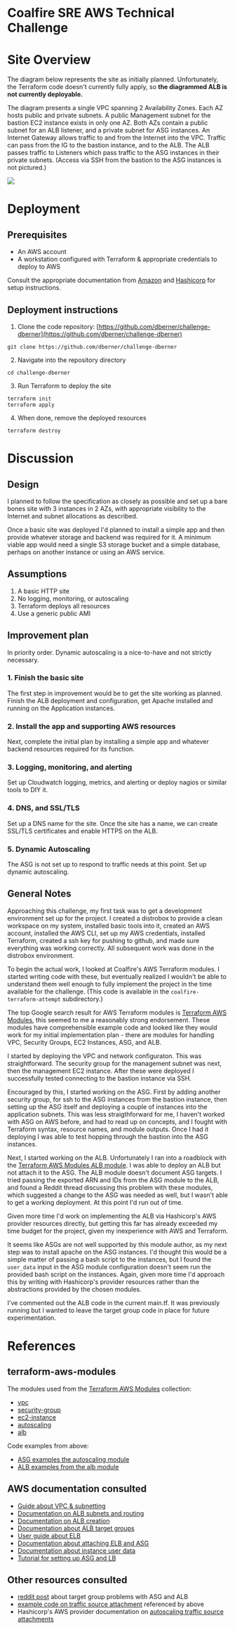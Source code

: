 # Coalfire SRE AWS Technical Challenge

# Site Overview

The diagram below represents the site as initially planned. Unfortunately, the Terraform code doesn't currently fully apply, so **the diagrammed ALB is not currently deployable.**

The diagram presents a single VPC spanning 2 Availability Zones. Each AZ hosts public and private subnets. A public Management subnet for the bastion EC2 instance exists in only one AZ. Both AZs contain a public subnet for an ALB listener, and a private subnet for ASG instances. An Internet Gateway allows traffic to and from the Internet into the VPC. Traffic can pass from the IG to the bastion instance, and to the ALB. The ALB passes traffic to Listeners which pass traffic to the ASG instances in their private subnets. (Access via SSH from the bastion to the ASG instances is not pictured.)

![](challenge-diagram.png)

# Deployment

## Prerequisites

- An AWS account 
- A workstation configured with Terraform & appropriate credentials to deploy to AWS

Consult the appropriate documentation from [Amazon](https://docs.aws.amazon.com/accounts/latest/reference/manage-acct-creating.html) and [Hashicorp](https://developer.hashicorp.com/terraform/tutorials/aws-get-started) for setup instructions.

## Deployment instructions

1. Clone the code repository: [https://github.com/dberner/challenge-dberner](https://github.com/dberner/challenge-dberner)
```
git clone https://github.com/dberner/challenge-dberner
```
2. Navigate into the repository directory
```
cd challenge-dberner
```
3. Run Terraform to deploy the site
```
terraform init
terraform apply
```
4. When done, remove the deployed resources
```
terraform destroy
```


# Discussion

## Design

I planned to follow the specification as closely as possible and set up a bare bones site with 3 instances in 2 AZs, with appropriate visibility to the Internet and subnet allocations as described.

Once a basic site was deployed I'd planned to install a simple app and then provide whatever storage and backend was required for it. A minimum viable app would need a single S3 storage bucket and a simple database, perhaps on another instance or using an AWS service.

## Assumptions

1. A basic HTTP site
1. No logging, monitoring, or autoscaling
1. Terraform deploys all resources
1. Use a generic public AMI

## Improvement plan

In priority order.  Dynamic autoscaling is a nice-to-have and not strictly necessary.

### 1. Finish the basic site
The first step in improvement would be to get the site working as planned. Finish the ALB deployment and configuration, get Apache installed and running on the Application instances.

### 2. Install the app and supporting AWS resources
Next, complete the initial plan by installing a simple app and whatever backend resources required for its function.

### 3. Logging, monitoring, and alerting
Set up Cloudwatch logging, metrics, and alerting or deploy nagios or similar tools to DIY it.

### 4. DNS, and SSL/TLS
Set up a DNS name for the site. Once the site has a name, we can create SSL/TLS certificates and enable HTTPS on the ALB.

### 5. Dynamic Autoscaling
The ASG is not set up to respond to traffic needs at this point. Set up dynamic autoscaling.

## General Notes

Approaching this challenge, my first task was to get a development environment set up for the project. I created a distrobox to provide a clean workspace on my system, installed basic tools into it, created an AWS account, installed the AWS CLI, set up my AWS credentials, installed Terraform, created a ssh key for pushing to github, and made sure everything was working correctly. All subsequent work was done in the distrobox environment.

To begin the actual work, I looked at Coalfire's AWS Terraform modules. I started writing code with these, but eventually realized I wouldn't be able to understand them well enough to fully implement the project in the time available for the challenge. (This code is available in the `coalfire-terraform-attempt` subdirectory.)

The top Google search result for AWS Terraform modules is [Terraform AWS Modules](https://registry.terraform.io/namespaces/terraform-aws-modules), this seemed to me a reasonably strong endorsement. These modules have comprehensible example code and looked like they would work for my initial implementation plan - there are modules for handling VPC, Security Groups, EC2 Instances, ASG, and ALB.

I started by deploying the VPC and network configuraton. This was straightforward. The security group for the management subnet was next, then the management EC2 instance. After these were deployed I successfully tested connecting to the bastion instance via SSH.

Encouraged by this, I started working on the ASG. First by adding another security group, for ssh to the ASG instances from the bastion instance, then setting up the ASG itself and deploying a couple of instances into the application subnets. This was less straigthforward for me, I haven't worked with ASG on AWS before, and had to read up on concepts, and I fought with Terraform syntax, resource names, and module outputs. Once I had it deploying I was able to test hopping through the bastion into the ASG instances.

Next, I started working on the ALB. Unfortunately I ran into a roadblock with the [Terraform AWS Modules ALB module](https://registry.terraform.io/modules/terraform-aws-modules/alb/aws/latest). I was able to deploy an ALB but not attach it to the ASG. The ALB module doesn't document ASG targets. I tried passing the exported ARN and IDs from the ASG module to the ALB, and found a Reddit thread discussing this problem with these modules, which suggested a change to the ASG was needed as well, but I wasn't able to get a working deployment. At this point I'd run out of time.

Given more time I'd work on implementing the ALB via Hashicorp's AWS provider resources directly, but getting this far has already exceeded my time budget for the project, given my inexperience with AWS and Terraform.

It seems like ASGs are not well supported by this module author, as my next step was to install apache on the ASG instances. I'd thought this would be a simple matter of passing a bash script to the instances, but I found the `user_data` input in the ASG module configuration doesn't seem run the provided bash script on the instances. Again, given more time I'd approach this by writing with Hashicorp's provider resources rather than the abstractions provided by the chosen modules.

I've commented out the ALB code in the current main.tf. It was previously running but I wanted to leave the target group code in place for future experimentation.

# References

## terraform-aws-modules
The modules used from the [Terraform AWS Modules](https://registry.terraform.io/namespaces/terraform-aws-modules) collection:
- [vpc](https://registry.terraform.io/modules/terraform-aws-modules/vpc/aws/latest)
- [security-group](https://registry.terraform.io/modules/terraform-aws-modules/security-group/aws/latest)
- [ec2-instance](https://registry.terraform.io/modules/terraform-aws-modules/ec2-instance/aws/latest)
- [autoscaling](https://registry.terraform.io/modules/terraform-aws-modules/autoscaling/aws/latest)
- [alb](https://registry.terraform.io/modules/terraform-aws-modules/alb/aws/latest)

Code examples from above:
- [ASG examples the autoscaling module](https://github.com/terraform-aws-modules/terraform-aws-autoscaling/tree/master/examples/complete)
- [ALB examples from the alb module](https://github.com/terraform-aws-modules/terraform-aws-alb/blob/master/docs/patterns.md)

## AWS documentation consulted

- [Guide about VPC & subnetting](https://docs.aws.amazon.com/vpc/latest/userguide/vpc-example-private-subnets-nat.html)
- [Documentation on ALB subnets and routing](https://docs.aws.amazon.com/prescriptive-guidance/latest/load-balancer-stickiness/subnets-routing.html)
- [Documentation on ALB creation](https://docs.aws.amazon.com/elasticloadbalancing/latest/application/create-application-load-balancer.html)
- [Documentation about ALB target groups](https://docs.aws.amazon.com/elasticloadbalancing/latest/application/load-balancer-target-groups.html)
- [User guide about ELB](https://docs.aws.amazon.com/autoscaling/ec2/userguide/getting-started-elastic-load-balancing.html)
- [Documentation about attaching ELB and ASG](https://docs.aws.amazon.com/autoscaling/ec2/userguide/attach-load-balancer-asg.html)
- [Documentation about instance user data](https://docs.aws.amazon.com/AWSEC2/latest/UserGuide/user-data.html)
- [Tutorial for setting up ASG and LB](https://docs.aws.amazon.com/autoscaling/ec2/userguide/tutorial-ec2-auto-scaling-load-balancer.html)

## Other resources consulted
- [reddit post](https://www.reddit.com/r/Terraform/comments/1kkx9jb/help_associating_asg_with_alb_target_group_using/) about target group problems with ASG and ALB
- [example code on traffic source attachment](https://github.com/terraform-aws-modules/terraform-aws-autoscaling/blob/d2975372e3c6530aade7797063c67dab9d0315d8/examples/complete/main.tf#L52) referenced by above
- Hashicorp's AWS provider documentation on [autoscaling traffic source attachments](https://registry.terraform.io/providers/hashicorp/aws/latest/docs/resources/autoscaling_traffic_source_attachment)
